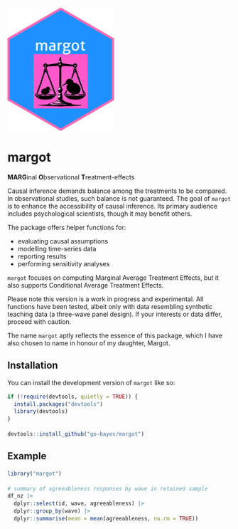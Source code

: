 
<!-- README.md is generated from README.Rmd. Please edit that file -->
<!-- ```{r, include = FALSE} -->
<!-- knitr::opts_chunk$set( -->
<!--   collapse = TRUE, -->
<!--   comment = "#>", -->
<!--   fig.path = "man/figures/README-", -->
<!--   out.width = "100%" -->
<!-- ) -->
<!-- ``` -->
<!-- badges: start -->

<img src="man/figures/margot_hex_sticker.png" width = 240>
<!-- badges: end -->

# margot

**MARG**inal **O**bservational **T**reatment-effects

Causal inference demands balance among the treatments to be compared. In
observational studies, such balance is not guaranteed. The goal of
`margot` is to enhance the accessibility of causal inference. Its
primary audience includes psychological scientists, though it may
benefit others.

The package offers helper functions for:

- evaluating causal assumptions
- modelling time-series data
- reporting results
- performing sensitivity analyses

`margot` focuses on computing Marginal Average Treatment Effects, but it
also supports Conditional Average Treatment Effects.

Please note this version is a work in progress and experimental. All
functions have been tested, albeit only with data resembling synthetic
teaching data (a three-wave panel design). If your interests or data
differ, proceed with caution.

The name `margot` aptly reflects the essence of this package, which I
have also chosen to name in honour of my daughter, Margot.

## Installation

You can install the development version of `margot` like so:

``` r
if (!require(devtools, quietly = TRUE)) {
  install.packages("devtools")
  library(devtools)
}

devtools::install_github("go-bayes/margot")
```

## Example

``` r
library("margot")

# summary of agreeableness responses by wave in retained sample
df_nz |> 
  dplyr::select(id, wave, agreeableness) |> 
  dplyr::group_by(wave) |> 
  dplyr::summarise(mean = mean(agreeableness, na.rm = TRUE))
```

